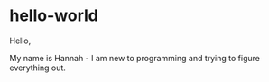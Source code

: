 # hello-world

Hello,

My name is Hannah - I am new to programming and trying to figure everything out.
